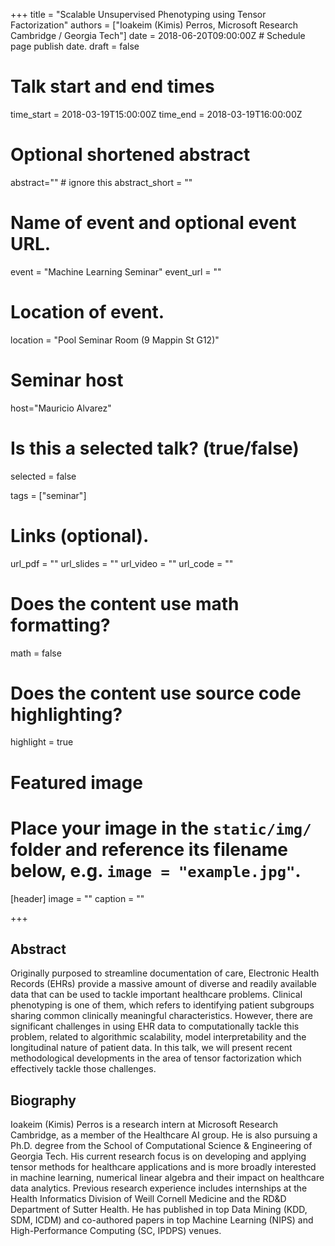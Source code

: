 +++
title = "Scalable Unsupervised Phenotyping using Tensor Factorization"
authors = ["Ioakeim (Kimis) Perros, Microsoft Research Cambridge / Georgia Tech"]
date = 2018-06-20T09:00:00Z  # Schedule page publish date.
draft = false

# Talk start and end times
time_start = 2018-03-19T15:00:00Z
time_end = 2018-03-19T16:00:00Z

# Optional shortened abstract
abstract="" # ignore this
abstract_short = ""

# Name of event and optional event URL.
event = "Machine Learning Seminar"
event_url = ""

# Location of event.
location = "Pool Seminar Room (9 Mappin St G12)"

# Seminar host
host="Mauricio Alvarez"

# Is this a selected talk? (true/false)
selected = false

tags = ["seminar"]

# Links (optional).
url_pdf = ""
url_slides = ""
url_video = ""
url_code = ""

# Does the content use math formatting?
math = false

# Does the content use source code highlighting?
highlight = true

# Featured image
# Place your image in the `static/img/` folder and reference its filename below, e.g. `image = "example.jpg"`.
[header]
image = ""
caption = ""

+++

## Abstract

Originally purposed to streamline documentation of care, Electronic Health Records (EHRs) provide a massive amount of diverse and readily available data that can be used to tackle important healthcare problems. Clinical phenotyping is one of them, which refers to identifying patient subgroups sharing common clinically meaningful characteristics. However, there are significant challenges in using EHR data to computationally tackle this problem, related to algorithmic scalability, model interpretability and the longitudinal nature of patient data. In this talk, we will present recent methodological developments in the area of tensor factorization which effectively tackle those challenges.

## Biography

Ioakeim (Kimis) Perros is a research intern at Microsoft Research Cambridge, as a member of the Healthcare AI group. He is also pursuing a Ph.D. degree from the School of Computational Science & Engineering of Georgia Tech. His current research focus is on developing and applying tensor methods for healthcare applications and is more broadly interested in machine learning, numerical linear algebra and their impact on healthcare data analytics. Previous research experience includes internships at the Health Informatics Division of Weill Cornell Medicine and the RD&D Department of Sutter Health. He has published in top Data Mining (KDD, SDM, ICDM) and co-authored papers in top Machine Learning (NIPS) and High-Performance Computing (SC, IPDPS) venues. 
